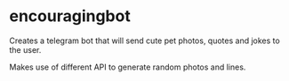# encouragingbot

Creates a telegram bot that will send cute pet photos, quotes and jokes to the user.  

Makes use of different API to generate random photos and lines. 

